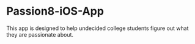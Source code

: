 # Passion8-iOS-App
This app is designed to help undecided college students figure out what they are passionate about.
